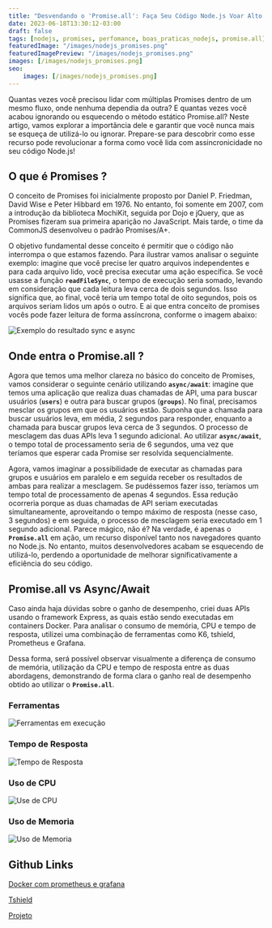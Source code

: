 ```yaml
---
title: "Desvendando o 'Promise.all': Faça Seu Código Node.js Voar Alto e Rápido"
date: 2023-06-18T13:30:12-03:00
draft: false
tags: [nodejs, promises, perfomance, boas_praticas_nodejs, promise.all]
featuredImage: "/images/nodejs_promises.png"
featuredImagePreview: "/images/nodejs_promises.png"
images: [/images/nodejs_promises.png]
seo:
    images: [/images/nodejs_promises.png]
---
```


Quantas vezes você precisou lidar com múltiplas Promises dentro de um mesmo fluxo, onde nenhuma dependia da outra? E quantas vezes você acabou ignorando ou esquecendo o método estático Promise.all? Neste artigo, vamos explorar a importância dele e garantir que você nunca mais se esqueça de utilizá-lo ou ignorar. Prepare-se para descobrir como esse recurso pode revolucionar a forma como você lida com assincronicidade no seu código Node.js!

## O que é Promises ?

O conceito de Promises foi inicialmente proposto por Daniel P. Friedman, David Wise e Peter Hibbard em 1976. No entanto, foi somente em 2007, com a introdução da biblioteca MochiKit, seguida por Dojo e jQuery, que as Promises fizeram sua primeira aparição no JavaScript. Mais tarde, o time da CommonJS desenvolveu o padrão Promises/A+.

O objetivo fundamental desse conceito é permitir que o código não interrompa o que estamos fazendo. Para ilustrar vamos analisar o seguinte exemplo: imagine que você precise ler quatro arquivos independentes e para cada arquivo lido, você precisa executar uma ação específica. Se você usasse a função **`readFileSync`**, o tempo de execução seria somado, levando em consideração que cada leitura leva cerca de dois segundos. Isso significa que, ao final, você teria um tempo total de oito segundos, pois os arquivos seriam lidos um após o outro. E ai que entra conceito de promises vocês pode fazer leitura de forma assíncrona, conforme o imagem abaixo:

![Exemplo do resultado sync e async](/images/nodejs-sync-vs-async.png)

## Onde entra o Promise.all ?

Agora que temos uma melhor clareza no básico do conceito de Promises, vamos considerar o seguinte cenário utilizando **`async/await`**: imagine que temos uma aplicação que realiza duas chamadas de API, uma para buscar usuários (**`users`**) e outra para buscar grupos (**`groups`**). No final, precisamos mesclar os grupos em que os usuários estão. Suponha que a chamada para buscar usuários leva, em média, 2 segundos para responder, enquanto a chamada para buscar grupos leva cerca de 3 segundos. O processo de mesclagem das duas APIs leva 1 segundo adicional. Ao utilizar **`async/await`**, o tempo total de processamento seria de 6 segundos, uma vez que teríamos que esperar cada Promise ser resolvida sequencialmente.

Agora, vamos imaginar a possibilidade de executar as chamadas para grupos e usuários em paralelo e em seguida receber os resultados de ambas para realizar a mesclagem. Se pudéssemos fazer isso, teríamos um tempo total de processamento de apenas 4 segundos. Essa redução ocorreria porque as duas chamadas de API seriam executadas simultaneamente, aproveitando o tempo máximo de resposta (nesse caso, 3 segundos) e em seguida, o processo de mesclagem seria executado em 1 segundo adicional. Parece mágico, não é? Na verdade, é apenas o **`Promise.all`** em ação, um recurso disponível tanto nos navegadores quanto no Node.js. No entanto, muitos desenvolvedores acabam se esquecendo de utilizá-lo, perdendo a oportunidade de melhorar significativamente a eficiência do seu código.

## Promise.all vs Async/Await

Caso ainda haja dúvidas sobre o ganho de desempenho, criei duas APIs usando o framework Express, as quais estão sendo executadas em containers Docker. Para analisar o consumo de memória, CPU e tempo de resposta, utilizei uma combinação de ferramentas como K6, tshield, Prometheus e Grafana.

Dessa forma, será possível observar visualmente a diferença de consumo de memória, utilização da CPU e tempo de resposta entre as duas abordagens, demonstrando de forma clara o ganho real de desempenho obtido ao utilizar o **`Promise.all`**.

### Ferramentas

![Ferramentas em execução](/images/promise-all-01.png)

### Tempo de Resposta

![Tempo de Resposta](/images/promise-all-02.png)

### Uso de CPU

![Use de CPU](/images/promise-all-03.png)

### Uso de Memoria

![Uso de Memoria](/images/promise-all-04.png)

## Github Links

[Docker com prometheus e grafana](https://github.com/Einsteinish/Docker-Compose-Prometheus-and-Grafana)

[Tshield](https://github.com/diegorubin/tshield)

[Projeto](https://github.com/victorleandroof/article-promise-all)
